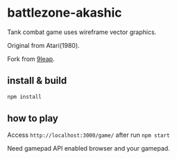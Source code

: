# battlezone-akashic

Tank combat game uses wireframe vector graphics.

Original from Atari(1980).

Fork from [9leap](http://9leap.net/games/500).

## install & build

```sh
npm install
```

## how to play

Access `http://localhost:3000/game/` after run `npm start`

Need gamepad API enabled browser and your gamepad.
